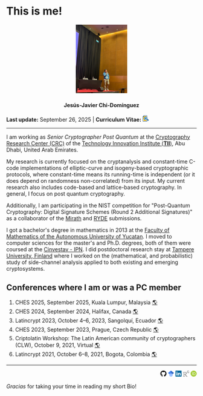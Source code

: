 # This is me!

<p align="center"><img src="figures/thisisme.jpg" width="27%" height="27%"><h4 align="center" class="text-muted">Jes&uacute;s-Javier Chi-Dom&iacute;nguez</h4></p>

**Last update:** September 26, 2025 | **Curriculum Vitae:** [<img alt="CV icon" src="figures/cv.svg" style="width:16px;height:16px;">](pdfs/CV-ChiDominguez.pdf)

---

I am working as _Senior Cryptographer Post Quantum_ at the [Cryptography Research Center (CRC)](https://www.tii.ae/cryptography) of the [Technology Innovation Institute (**TII**)](https://www.tii.ae/), Abu Dhabi, United Arab Emirates.

My research is currently focused on the cryptanalysis and constant-time C-code implementations of elliptic-curve and isogeny-based cryptographic protocols,
where constant-time means its running-time is independent (or it does depend on randomness non-correlated) from its input. My current research also includes code-based and lattice-based cryptography. In general, I focus on post quantum cryptography.

Additionally, I am participating in the NIST competition for "Post-Quantum Cryptography: Digital Signature Schemes (Round 2 Additional Signatures)" as a collaborator of the [Mirath](https://pqc-mirath.org/) and [RYDE](https://pqc-ryde.org/) submissions.

I got a bachelor's degree in mathematics in 2013 at the [Faculty of Mathematics of the Autonomous University of Yucatan](https://www.matematicas.uady.mx/).
I moved to computer sciences for the master's and Ph.D. degrees, both of them were coursed at the [Cinvestav - IPN](https://www.cinvestav.mx/zacatenco/computacion).
I did postdoctoral research stay at [Tampere University, Finland](https://www.tuni.fi/en) where I worked on the (mathematical, and probabilistic) study of
side-channel analysis applied to both existing and emerging cryptosystems.

## Conferences where I am or was a PC member

1. CHES 2025, September 2025, Kuala Lumpur, Malaysia [&#x1F30E;](https://ches.iacr.org/2025/)
2. CHES 2024, September 2024, Halifax, Canada [&#x1F30E;](https://ches.iacr.org/2024/)
3. Latincrypt 2023, October 4–6, 2023, Sangolqu&iacute;, Ecuador [&#x1F30E;](https://www.espe.edu.ec/latincrypt/)
4. CHES 2023, September 2023, Prague, Czech Republic [&#x1F30E;](https://ches.iacr.org/2023/)
5. Criptolatin Workshop: The Latin American community of cryptographers (CLW), October 9, 2021, Virtual [&#x1F30E;](https://www.criptolatino.org)
6. Latincrypt 2021, October 6–8, 2021, Bogota, Colombia [&#x1F30E;](https://urosario.edu.co/Latin-Crypt/inicio/)

---

<div align="right">
<a href="https://github.com/JJChiDguez"><img alt="GitHub icon" src="figures/github.svg" style="width:16px;height:16px;"></a>
<a href="https://scholar.google.com/citations?user=a3bmRrwAAAAJ"><img alt="Google Scholar icon" src="figures/google-scholar.svg" style="width:16px;height:16px;"></a> 
<a href="https://www.linkedin.com/in/jes%C3%BAs-javier-chi-dom%C3%ADnguez-1b4282108/"><img alt="LinkedIn icon" src="figures/linkedin.svg" style="width:16px;height:16px;"></a> 
<a href="https://www.researchgate.net/profile/Jesus_Javier_Chi-Dominguez"><img alt="ResearchGate icon" src="figures/researchgate.png" style="width:16px;height:16px;"></a> 
<a href="https://orcid.org/0000-0002-9753-7263"><img alt="ORCID id icon" src="figures/orcid-id.svg" style="width:16px;height:16px;"></a>
</div>

_Gracias_ for taking your time in reading my short Bio!
